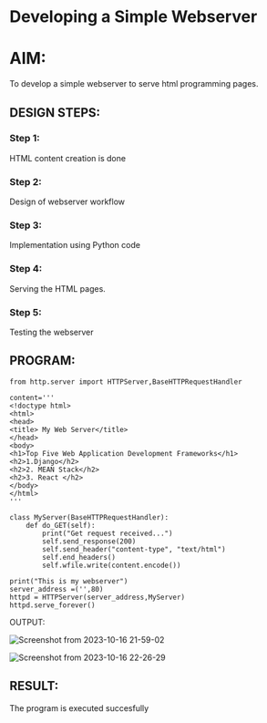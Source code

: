 # Developing a Simple Webserver

# AIM:

To develop a simple webserver to serve html programming pages.

## DESIGN STEPS:

### Step 1:

HTML content creation is done

### Step 2:

Design of webserver workflow

### Step 3:

Implementation using Python code

### Step 4:

Serving the HTML pages.

### Step 5:

Testing the webserver

## PROGRAM:
```
from http.server import HTTPServer,BaseHTTPRequestHandler

content='''
<!doctype html>
<html>
<head>
<title> My Web Server</title>
</head>
<body>
<h1>Top Five Web Application Development Frameworks</h1>
<h2>1.Django</h2>
<h2>2. MEAN Stack</h2>
<h2>3. React </h2>
</body>
</html>
'''

class MyServer(BaseHTTPRequestHandler):
    def do_GET(self):
        print("Get request received...")
        self.send_response(200) 
        self.send_header("content-type", "text/html")       
        self.end_headers()
        self.wfile.write(content.encode())

print("This is my webserver") 
server_address =('',80)
httpd = HTTPServer(server_address,MyServer)
httpd.serve_forever()
```
OUTPUT:


![Screenshot from 2023-10-16 21-59-02](https://github.com/DivyaMunirathnamm/webserver/assets/147474097/a6b6a173-e51a-4d46-af67-025c3a01d08d)


![Screenshot from 2023-10-16 22-26-29](https://github.com/DivyaMunirathnamm/webserver/assets/147474097/4093b624-372c-4bcd-a086-162aa07840fa)


## RESULT:
The program is executed succesfully
